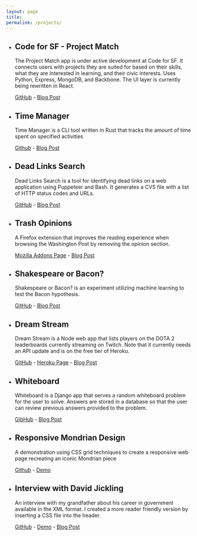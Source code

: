 ```yaml
---
layout: page
title:
permalink: /projects/
---
```


<ul class="post-list">
  <li class="project">
    <h2 class="project-title">Code for SF - Project Match</h2>
    <p class="project-text">The Project Match app is under active development at Code for SF. It connects users with projects they are suited for based on their skills, what they are interested in learning, and their civic interests. Uses Python, Express, MongoDB, and Backbone. The UI layer is currently being rewritten in React.</p>
    <div class="project-links"><a href="https://github.com/designforsf/brigade-matchmaker">GitHub</a> - <a href="https://pauljickling.github.io/2018/06/15/code-for-sf-messaging.html">Blog Post</a></div>
  </li>
  
  <li class="project">
    <h2 class="project-title">Time Manager</h2>
    <p class="project-text">Time Manager is a CLI tool written in Rust that tracks the amount of time spent on specified activities</p>
    <div class="project-links"><a href="https://github.com/pauljickling/time-manager">Github</a> - <a href="https://pauljickling.github.io/2019/02/20/building-your-first-program-in-rust.html">Blog Post</a></div>
  </li>

  <li class="project">
    <h2 class="project-title">Dead Links Search</h2>
    <p class="project-text">Dead Links Search is a tool for identifying dead links on a web application using Puppeteer and Bash. It generates a CVS file with a list of HTTP status codes and URLs.</p>
    <div class="project-links"><a href="https://github.com/pauljickling/dead-links-search">GitHub</a> - <a href="https://pauljickling.github.io/2019/12/29/checking-for-bad-links.html">Blog Post</a></div>

  <li class="project">
    <h2 class="project-title">Trash Opinions</h2>
    <p class="project-text">A Firefox extension that improves the reading experience when browsing the Washington Post by removing the opinion section.</p>
    <div class="project-links"><a href="https://addons.mozilla.org/en-US/firefox/addon/trash-opinions/">Mozilla Addons Page</a> - <a href="https://pauljickling.github.io/2019/03/08/trash-opinions.html">Blog Post</a></div>
  </li>
  
  <li class="project">
    <h2 class="project-title">Shakespeare or Bacon?</h2>
    <p class="project-text">Shakespeare or Bacon? is an experiment utilizing machine learning to test the Bacon hypothesis.</p>
    <div class="project-links"><a href="https://github.com/pauljickling/shakespeare-or-bacon">GitHub</a> - <a href="https://pauljickling.github.io/2018/08/31/experiment-machine-learning-part-one.html">Blog Post</a></div>
  </li>

  <li class="project">
    <h2 class="project-title">Dream Stream</h2>
    <p class="project-text">Dream Stream is a Node web app that lists players on the DOTA 2 leaderboards currently streaming on Twitch. Note that it currently needs an API update and is on the free tier of Heroku.</p>
    <div class="project-links"><a href="https://github.com/pauljickling/Dream-Stream">GitHub</a> - <a href="https://dreamstream.herokuapp.com">Heroku Page</a> - <a href="https://pauljickling.github.io/2017/03/29/Dream-Stream-Evaluation.html">Blog Post</a></div>
  </li>

  <li class="project">
    <h2 class="project-title">Whiteboard</h2>
    <p class="project-text">Whiteboard is a Django app that serves a random whiteboard problem for the user to solve. Answers are stored in a database so that the user can review previous answers provided to the problem.</p>
    <div class="project-links"><a href="https://github.com/pauljickling/whiteboard">GibHub</a> - <a href="https://pauljickling.github.io/2018/07/30/Whiteboard.html">Blog Post</a></div>
  </li>

  <li class="project">
    <h2 class="project-title">Responsive Mondrian Design</h2>
    <p class="project-text">A demonstration using CSS grid techniques to create a responsive web page recreating an iconic Mondrian piece</p>
    <div class="project-links"><a href="https://github.com/pauljickling/Mondrian-Grid-Demo">Github</a> - <a href="https://pauljickling.github.io/sites/mondrian">Demo</a></div>
  </li>

  <li class="project">
    <h2 class="project-title">Interview with David Jickling</h2>
    <p class="project-text">An interview with my grandfather about his career in government available in the XML format. I created a more reader friendly version by inserting a CSS file into the header.</p>
    <div class="project-links"><a href="https://github.com/pauljickling/Interview-with-David-Jickling">GitHub</a> - <a href="https://pauljickling.github.io/sites/loc/loc.xml">Demo</a> - <a href="https://pauljickling.github.io/2017/04/02/Interview-With-David-Jickling-Evaluation.html">Blog Post</a></div>
  </li>
</ul>
